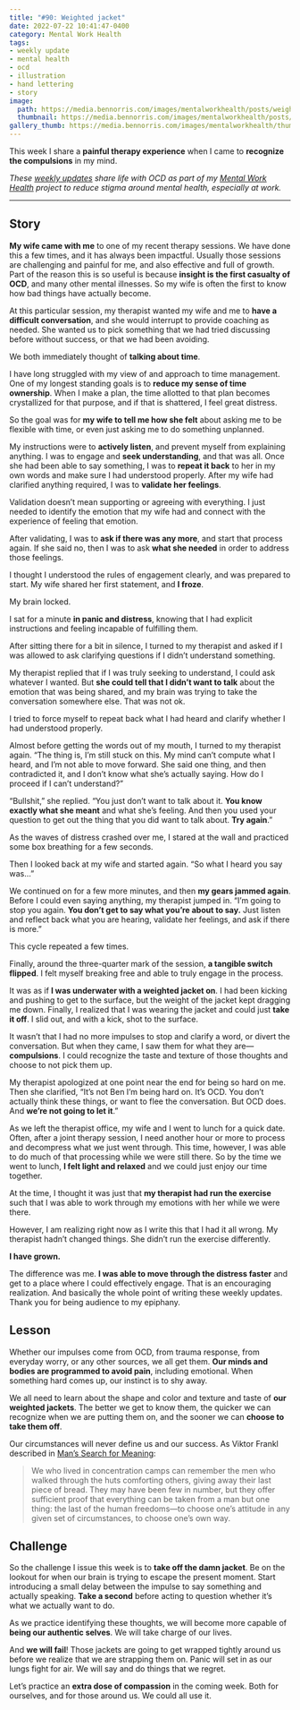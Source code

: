 ```yaml
---
title: "#90: Weighted jacket"
date: 2022-07-22 10:41:47-0400
category: Mental Work Health
tags:
- weekly update
- mental health
- ocd
- illustration
- hand lettering
- story
image: 
  path: https://media.bennorris.com/images/mentalworkhealth/posts/weighted-jacket.jpg
  thumbnail: https://media.bennorris.com/images/mentalworkhealth/posts/thumbnails/weighted-jacket.jpg
gallery_thumb: https://media.bennorris.com/images/mentalworkhealth/thumbs/weighted-jacket.jpg
---
```





This week I share a **painful therapy experience** when I came to **recognize the compulsions** in my mind.

_These [weekly updates](https://bennorris.com/tags/weekly-update/) share life with OCD as part of my [Mental Work Health](https://bennorris.com/mental-work-health) project to reduce stigma around mental health, especially at work._

***


## Story

**My wife came with me** to one of my recent therapy sessions. We have done this a few times, and it has always been impactful. Usually those sessions are challenging and painful for me, and also effective and full of growth. Part of the reason this is so useful is because **insight is the first casualty of OCD**, and many other mental illnesses. So my wife is often the first to know how bad things have actually become.

At this particular session, my therapist wanted my wife and me to **have a difficult conversation**, and she would interrupt to provide coaching as needed. She wanted us to pick something that we had tried discussing before without success, or that we had been avoiding.

We both immediately thought of **talking about time**.

I have long struggled with my view of and approach to time management. One of my longest standing goals is to **reduce my sense of time ownership**. When I make a plan, the time allotted to that plan becomes crystallized for that purpose, and if that is shattered, I feel great distress.

So the goal was for **my wife to tell me how she felt** about asking me to be flexible with time, or even just asking me to do something unplanned.

My instructions were to **actively listen**, and prevent myself from explaining anything. I was to engage and **seek understanding**, and that was all. Once she had been able to say something, I was to **repeat it back** to her in my own words and make sure I had understood properly. After my wife had clarified anything required, I was to **validate her feelings**.

Validation doesn’t mean supporting or agreeing with everything. I just needed to identify the emotion that my wife had and connect with the experience of feeling that emotion.

After validating, I was to **ask if there was any more**, and start that process again. If she said no, then I was to ask **what she needed** in order to address those feelings.

I thought I understood the rules of engagement clearly, and was prepared to start. My wife shared her first statement, and **I froze**.

My brain locked.

I sat for a minute **in panic and distress**, knowing that I had explicit instructions and feeling incapable of fulfilling them.

After sitting there for a bit in silence, I turned to my therapist and asked if I was allowed to ask clarifying questions if I didn’t understand something.

My therapist replied that if I was truly seeking to understand, I could ask whatever I wanted. But **she could tell that I didn’t want to talk** about the emotion that was being shared, and my brain was trying to take the conversation somewhere else. That was not ok.

I tried to force myself to repeat back what I had heard and clarify whether I had understood properly.

Almost before getting the words out of my mouth, I turned to my therapist again. “The thing is, I’m still stuck on this. My mind can’t compute what I heard, and I’m not able to move forward. She said one thing, and then contradicted it, and I don’t know what she’s actually saying. How do I proceed if I can’t understand?”

“Bullshit,” she replied. “You just don’t want to talk about it. **You know exactly what she meant** and what she’s feeling. And then you used your question to get out the thing that you did want to talk about. **Try again**.”

As the waves of distress crashed over me, I stared at the wall and practiced some box breathing for a few seconds.

Then I looked back at my wife and started again. “So what I heard you say was…”

We continued on for a few more minutes, and then **my gears jammed again**. Before I could even saying anything, my therapist jumped in. “I’m going to stop you again. **You don’t get to say what you’re about to say.** Just listen and reflect back what you are hearing, validate her feelings, and ask if there is more.”

This cycle repeated a few times.

Finally, around the three-quarter mark of the session, **a tangible switch flipped**. I felt myself breaking free and able to truly engage in the process.

It was as if **I was underwater with a weighted jacket on**. I had been kicking and pushing to get to the surface, but the weight of the jacket kept dragging me down. Finally, I realized that I was wearing the jacket and could just **take it off**. I slid out, and with a kick, shot to the surface.

It wasn’t that I had no more impulses to stop and clarify a word, or divert the conversation. But when they came, I saw them for what they are—**compulsions**. I could recognize the taste and texture of those thoughts and choose to not pick them up.

My therapist apologized at one point near the end for being so hard on me. Then she clarified, “It’s not Ben I’m being hard on. It’s OCD. You don’t actually think these things, or want to flee the conversation. But OCD does. And **we’re not going to let it**.”

As we left the therapist office, my wife and I went to lunch for a quick date. Often, after a joint therapy session, I need another hour or more to process and decompress what we just went through. This time, however, I was able to do much of that processing while we were still there. So by the time we went to lunch, **I felt light and relaxed** and we could just enjoy our time together.

At the time, I thought it was just that **my therapist had run the exercise** such that I was able to work through my emotions with her while we were there.

However, I am realizing right now as I write this that I had it all wrong. My therapist hadn’t changed things. She didn’t run the exercise differently.

**I have grown.**

The difference was me. **I was able to move through the distress faster** and get to a place where I could effectively engage. That is an encouraging realization. And basically the whole point of writing these weekly updates. Thank you for being audience to my epiphany.


## Lesson

Whether our impulses come from OCD, from trauma response, from everyday worry, or any other sources, we all get them. **Our minds and bodies are programmed to avoid pain**, including emotional. When something hard comes up, our instinct is to shy away.

We all need to learn about the shape and color and texture and taste of **our weighted jackets**. The better we get to know them, the quicker we can recognize when we are putting them on, and the sooner we can **choose to take them off**.

Our circumstances will never define us and our success. As Viktor Frankl described in [Man’s Search for Meaning](https://en.wikipedia.org/wiki/Man%27s_Search_for_Meaning):

> We who lived in concentration camps can remember the men who walked through the huts comforting others, giving away their last piece of bread. They may have been few in number, but they offer sufficient proof that everything can be taken from a man but one thing: the last of the human freedoms—to choose one’s attitude in any given set of circumstances, to choose one’s own way.


## Challenge

So the challenge I issue this week is to **take off the damn jacket**. Be on the lookout for when our brain is trying to escape the present moment. Start introducing a small delay between the impulse to say something and actually speaking. **Take a second** before acting to question whether it’s what we actually want to do.

As we practice identifying these thoughts, we will become more capable of **being our authentic selves**. We will take charge of our lives.

And **we will fail**! Those jackets are going to get wrapped tightly around us before we realize that we are strapping them on. Panic will set in as our lungs fight for air. We will say and do things that we regret.

Let’s practice an **extra dose of compassion** in the coming week. Both for ourselves, and for those around us. We could all use it.
